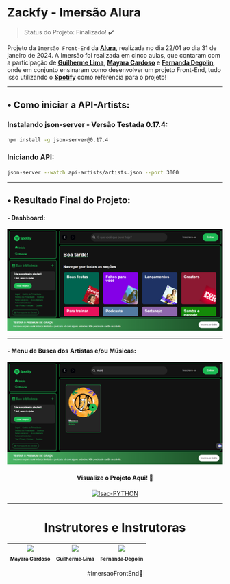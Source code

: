 # Zackfy - Imersão Alura
> Status do Projeto: Finalizado! :heavy_check_mark:

Projeto da `Imersão Front-End` da **[Alura](https://www.alura.com.br/)**, realizada no dia 22/01 ao dia 31 de janeiro de 2024. A Imersão foi realizada em cinco aulas, que contaram com a participação de **[Guilherme Lima](https://www.linkedin.com/in/guilherme-lima-developer/)**, **[Mayara Cardoso](https://www.linkedin.com/in/mayara-cardoso-556a45162/)** e **[Fernanda Degolin](https://www.linkedin.com/in/fernandadegolin/)**, onde em conjunto ensinaram como desenvolver um projeto Front-End, tudo isso utilizando o **[Spotify](https://open.spotify.com/intl-pt)** como referência para o projeto!

---

## • Como iniciar a API-Artists:

### Instalando json-server - Versão Testada 0.17.4:
```bash
npm install -g json-server@0.17.4
```
### Iniciando API:
```bash
json-server --watch api-artists/artists.json --port 3000
```

---

## • Resultado Final do Projeto:

#### - Dashboard:

<div class="imagens">
  <img src="https://github.com/IsacBM/clone-spotify/blob/main/src/assets/icons/Zackfy-alura.png" alt="Imagem do menu do projeto">

---

#### - Menu de Busca dos Artistas e/ou Músicas:
  
  <img src="https://github.com/IsacBM/clone-spotify/blob/main/src/assets/icons/Zackfy-alura-pesquisa.png" alt="Imagem do menu de busca">
</div>

<h4 align="center">Visualize o Projeto Aqui! 🤠</h4>

<p align="center">
 <a href="" target="_blank"><img align="center" alt="Isac-PYTHON" height="40" width="105" src="https://img.shields.io/badge/visualizar-1db954?style=for-the-badge&logo=visualizar&logoColor=#00C7B7" target="_blank"></a>
</p>

---

<div align="center">
  <h1>Instrutores e Instrutoras</h1>
  <div align="center">
 
| [<img src="https://media.licdn.com/dms/image/C4D03AQEbKFDJprpLVw/profile-displayphoto-shrink_200_200/0/1603358915023?e=1711584000&v=beta&t=qPKJLUE-v4zUvj7YvPXZJewfYaOuPuzCpA3UsgsZeKw" width=115><br><sub>Mayara Cardoso</sub>](https://www.linkedin.com/in/mayara-cardoso-556a45162/) |  [<img src="https://media.licdn.com/dms/image/D4D03AQHKwgj0RSzbbw/profile-displayphoto-shrink_200_200/0/1677677039354?e=1711584000&v=beta&t=SFXuTYAE32Y59y7j-7eyhcyyT_6IPRj575h33aid-WI" width=115><br><sub>Guilherme Lima</sub>](https://github.com/jacqueline-oliveira) |  [<img src="https://media.licdn.com/dms/image/C4D03AQFtVdv1x0j1WQ/profile-displayphoto-shrink_200_200/0/1658950457340?e=1711584000&v=beta&t=VI-LtH-0xO0Ylkjr6csWRdvGRQKuDKJ0H7vqgdxe0A0" width=115><br><sub>Fernanda Degolin</sub>](https://www.linkedin.com/in/fernandadegolin/) |
| :---: | :---: | :---: |

</div>
</div>

<div class="footer-hashtag" align="center">
  <p>#ImersaoFrontEnd💙</p>
</div>
